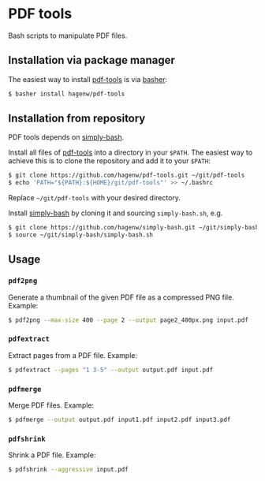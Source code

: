 # PDF tools

Bash scripts to manipulate PDF files.


## Installation via package manager

The easiest way to install [pdf-tools] is via [basher]:

```bash
$ basher install hagenw/pdf-tools
```


## Installation from repository

PDF tools depends on [simply-bash].

Install all files of [pdf-tools] into a directory in your `$PATH`. The easiest
way to achieve this is to clone the repository and add it to your `$PATH`:

```bash
$ git clone https://github.com/hagenw/pdf-tools.git ~/git/pdf-tools
$ echo 'PATH="${PATH}:${HOME}/git/pdf-tools"' >> ~/.bashrc
```

Replace `~/git/pdf-tools` with your desired directory.

Install [simply-bash] by cloning it and sourcing `simply-bash.sh`, e.g.

```bash
$ git clone https://github.com/hagenw/simply-bash.git ~/git/simply-bash
$ source ~/git/simply-bash/simply-bash.sh
```

[pdf-tools]: https://github.com/hagenw/pdf-tools.git
[simply-bash]: https://github.com/hagenw/simply-bash
[basher]: https://github.com/basherpm/basher


## Usage

### `pdf2png`

Generate a thumbnail of the given PDF file as a compressed PNG file.
Example:

```sh
$ pdf2png --max-size 400 --page 2 --output page2_400px.png input.pdf
```

### `pdfextract`

Extract pages from a PDF file.
Example:

```sh
$ pdfextract --pages "1 3-5" --output output.pdf input.pdf
```

### `pdfmerge`

Merge PDF files.
Example:

```sh
$ pdfmerge --output output.pdf input1.pdf input2.pdf input3.pdf
```

### `pdfshrink`

Shrink a PDF file.
Example:

```sh
$ pdfshrink --aggressive input.pdf
```
